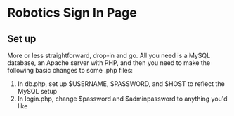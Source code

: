 # Robotics Sign In Page

## Set up

More or less straightforward, drop-in and go. All you need is a MySQL database,
an Apache server with PHP, and then you need to make the following basic
changes to some .php files:

1. In db.php, set up $USERNAME, $PASSWORD, and $HOST to reflect the MySQL setup
1. In login.php, change $password and $adminpassword to anything you'd like
